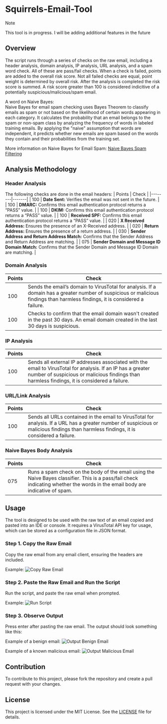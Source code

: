 # Squirrels-Email-Tool

> [!NOTE]
> This tool is in progress. I will be adding additional features in the future

## Overview
The script runs through a series of checks on the raw email, including a header analysis, domain analysis, IP analysis, URL analysis, and a spam word check. All of these are pass/fail checks. When a check is failed, points are added to the overall risk score. Not all failed checks are equal, point weight is determined by overall risk. After the analysis is completed the risk score is summed. A risk score greater than 100 is considered indicitive of a potentially suspicious/malicious/spam email.

A word on Naive Bayes:                                                                       
Naive Bayes for email spam checking uses Bayes Theorem to classify emails as spam or not based on the likelihood of certain words appearing in each category. It calculates the probability that an email belongs to the spam or non-spam class by analyzing the frequency of words in labeled training emails. By applying the "naive" assumption that words are independent, it predicts whether new emails are spam based on the words they contain and their probabilities from the training set.

More information on Naive Bayes for Email Spam:
[Naive Bayes Spam Filtering](https://en.wikipedia.org/wiki/Naive_Bayes_classifier#Spam_filtering)

## Analysis Methodology

### Header Analysis
The following checks are done in the email headers:
| Points | Check |
|--------|-------|
| 100    | **Date Sent:** Verifies the email was not sent in the future. |
| 100    | **DMARC:** Confirms this email authentication protocol returns a “PASS” value. |
| 100    | **DKIM:** Confirms this email authentication protocol returns a “PASS” value. |
| 100    | **Received SPF:** Confirms this email authentication protocol returns a “PASS” value. |
| 020    | **X Received Address:** Ensures the presence of an X-Received address. |
| 020    | **Return Address:** Ensures the presence of a return address. |
| 030    | **Sender Address and Return Address Match:** Confirms that the Sender Address and Return Address are matching. |
| 075    | **Sender Domain and Message ID Domain Match:** Confirms that the Sender Domain and Message ID Domain are matching. |

### Domain Analysis
| Points | Check |
|--------|-------|
| 100    | Sends the email’s domain to VirusTotal for analysis. If a domain has a greater number of suspicious or malicious findings than harmless findings, it is considered a failure. |
| 100    | Checks to confirm that the email domain wasn't created in the past 30 days. An email domain created in the last 30 days is suspicious. |

### IP Analysis
| Points | Check |
|--------|-------|
| 100    | Sends all external IP addresses associated with the email to VirusTotal for analysis. If an IP has a greater number of suspicious or malicious findings than harmless findings, it is considered a failure. |

### URL/Link Analysis
| Points | Check |
|--------|-------|
| 100    | Sends all URLs contained in the email to VirusTotal for analysis. If a URL has a greater number of suspicious or malicious findings than harmless findings, it is considered a failure. |

### Naive Bayes Body Analysis
| Points | Check |
|--------|-------|
| 075    | Runs a spam check on the body of the email using the Naive Bayes classifier. This is a pass/fail check indicating whether the words in the email body are indicative of spam. |

## Usage
The tool is designed to be used with the raw text of an email copied and pasted into an IDE or console. It requires a VirusTotal API key for usage, which can be stored as a configuration file in JSON format.

### Step 1. Copy the Raw Email
Copy the raw email from any email client, ensuring the headers are included.

Example:
![Copy Raw Email](https://github.com/Thoimrn/Squirrels-Email-Tool/blob/main/images/421591842-8b57ee7c-56e0-4b13-a339-75dcd53ce3d8.png)

### Step 2. Paste the Raw Email and Run the Script
Run the script, and paste the raw email when prompted.

Example:
![Run Script](https://github.com/Thoimrn/Squirrels-Email-Tool/blob/main/images/421112897-864a2db1-2808-4c93-83c9-bc4e918a1a9c.png)

### Step 3. Observe Output
Press enter after pasting the raw email. The output should look something like this:

Example of a benign email:
![Output Benign Email](https://github.com/Thoimrn/Squirrels-Email-Tool/blob/main/images/421114467-0b776214-e101-46d4-9d55-88a00bcfa273.png)

Example of a known malicious email:
![Output Malicious Email](https://github.com/Thoimrn/Squirrels-Email-Tool/blob/main/images/421114522-eb9a1333-28b6-47f0-8177-38df86324d94.png)

## Contribution
To contribute to this project, please fork the repository and create a pull request with your changes.

## License
This project is licensed under the MIT License. See the [LICENSE](LICENSE) file for details.
